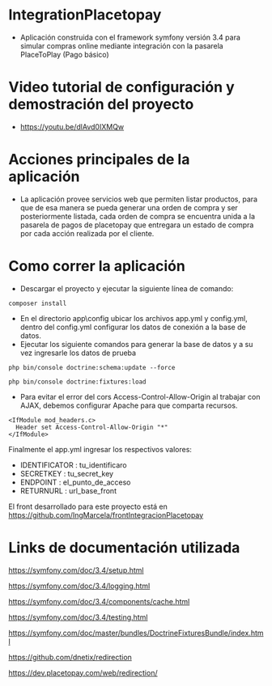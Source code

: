 # IntegrationPlacetopay

+ Aplicación construida con el framework symfony versión 3.4 para simular compras online mediante integración con la pasarela PlaceToPlay (Pago básico)

# Video tutorial de configuración y demostración del proyecto

+ https://youtu.be/dlAvd0IXMQw

# Acciones principales de la aplicación
- La aplicación provee servicios web que permiten listar productos, para que de esa manera se pueda generar una orden de compra y ser posteriormente
listada, cada orden de compra se encuentra unida a la pasarela de pagos de placetopay que entregara un estado de compra por cada acción realizada por 
el cliente.  

# Como correr la aplicación 

- Descargar el proyecto y ejecutar la siguiente línea de comando:
```
composer install
```
- En el directorio app\config ubicar los archivos app.yml y config.yml, dentro del config.yml configurar los datos de 
conexión a la base de datos.
- Ejecutar los siguiente comandos para generar la base de datos y a su vez ingresarle los datos de prueba
```
php bin/console doctrine:schema:update --force
```
```
php bin/console doctrine:fixtures:load
```
- Para evitar el error del cors Access-Control-Allow-Origin al trabajar con AJAX, debemos configurar Apache 
para que comparta recursos.
```
<IfModule mod_headers.c>
  Header set Access-Control-Allow-Origin "*"
</IfModule>
```

 Finalmente el app.yml ingresar los respectivos valores:
- IDENTIFICATOR : tu_identificaro
- SECRETKEY : tu_secret_key
- ENDPOINT : el_punto_de_acceso
- RETURNURL : url_base_front

El front desarrollado para este proyecto está en https://github.com/IngMarcela/frontIntegracionPlacetopay

# Links de documentación utilizada

https://symfony.com/doc/3.4/setup.html

https://symfony.com/doc/3.4/logging.html

https://symfony.com/doc/3.4/components/cache.html

https://symfony.com/doc/3.4/testing.html

https://symfony.com/doc/master/bundles/DoctrineFixturesBundle/index.html

https://github.com/dnetix/redirection

https://dev.placetopay.com/web/redirection/

